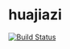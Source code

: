 # huajiazi

[![Build Status](https://travis-ci.org/hanxiao/huajiazi.svg?branch=master)](https://travis-ci.org/hanxiao/huajiazi)
